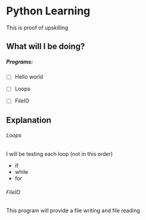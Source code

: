# Python Learning
This is proof of upskilling

## What will I be doing?
##### Programs:
- [ ] Hello world 
- [ ] Loops
- [ ] FileIO


## Explanation
###### Loops
I will be testing each loop (not in this order)
- if
- while
- for

###### FileIO
This program will provide a file writing and file reading
